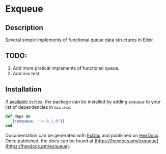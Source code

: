 # Exqueue
## Description
Several simple implements of functional queue data structures in Elixir. 

## TODO: 
1. Add more pratical implements of functional queue.
2. Add mix test.

## Installation

If [available in Hex](https://hex.pm/docs/publish), the package can be installed
by adding `exqueue` to your list of dependencies in `mix.exs`:

```elixir
def deps do
  [{:exqueue, "~> 0.1.0"}]
end
```

Documentation can be generated with [ExDoc](https://github.com/elixir-lang/ex_doc)
and published on [HexDocs](https://hexdocs.pm). Once published, the docs can
be found at [https://hexdocs.pm/exqueue](https://hexdocs.pm/exqueue).

